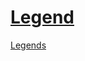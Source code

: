 # [Legend](https://docs.devexpress.com/CoreLibraries/DevExpress.XtraCharts.Legend)

[Legends](https://docs.devexpress.com/WindowsForms/5794/controls-and-libraries/chart-control/chart-elements/legends)

